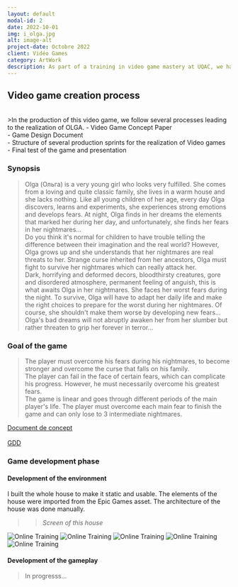 ```yaml
---
layout: default
modal-id: 2
date: 2022-10-01
img: i_olga.jpg
alt: image-alt
project-date: Octobre 2022
client: Vidéo Games
category: ArtWork
description: As part of a training in video game mastery at UQAC, we have to make a video game in a team of 4. The imposed theme is "you are your own enemy". We are making this video game on Unreal Engine 5.
---
```

## Video game creation process
<br/>
>In the production of this video game, we follow several processes leading to the realization of OLGA.
- Video Game Concept Paper<br/>
- Game Design Document<br/>
- Structure of several production sprints for the realization of Video games<br/>
- Final test of the game and presentation
<br/>

### Synopsis
>Olga (Ольга) is a very young girl who looks very fulfilled. She comes from a loving and quite classic family, she lives in a warm house and she lacks nothing. Like all young children of her age, every day Olga discovers, learns and experiments, she experiences strong emotions and develops fears. At night, Olga finds in her dreams the elements that marked her during her day, and unfortunately, she finds her fears in her nightmares...<br/>
Do you think it's normal for children to have trouble telling the difference between their imagination and the real world? However, Olga grows up and she understands that her nightmares are real threats to her. Strange curse inherited from her ancestors, Olga must fight to survive her nightmares which can really attack her.<br/>
Dark, horrifying and deformed decors, bloodthirsty creatures, gore and disordered atmosphere, permanent feeling of anguish, this is what awaits Olga in her nightmares. She faces her worst fears during the night. To survive, Olga will have to adapt her daily life and make the right choices to prepare for the worst during her nightmares. Of course, she shouldn't make them worse by developing new fears...<br/>
Olga's bad dreams will not abruptly awaken her from her slumber but rather threaten to grip her forever in terror...

### Goal of the game
>The player must overcome his fears during his nightmares, to become stronger and overcome the curse that falls on his family.<br/>
The player can fail in the face of certain fears, which can complicate his progress. However, he must necessarily overcome his greatest fears.<br/>
The game is linear and goes through different periods of the main player's life. The player must overcome each main fear to finish the game and can only lose to 3 intermediate nightmares.

<div class="col-dark-8 col-dark-offset-2 text-center">
<a href="{{ site.baseurl }}/img/portfolio/olga_dc.pdf" button type="button" class="fa fa-download">
          Document de concept
</a>
</div>
<br/>
<div class="col-dark-8 col-dark-offset-2 text-center">
<a href="{{ site.baseurl }}/img/portfolio/olga_gdd.pdf" button type="button" class="fa fa-download">
          GDD
</a>
</div>


### Game development phase
#### Development of the environment
>
I built the whole house to make it static and usable. The elements of the house were imported from the Epic Games asset. The architecture of the house was done manually.<br/>
>> _Screen of this house_
<img src = "{{ site.baseurl }}/img/portfolio/i_olga_step1.png " class = "img-responsive" alt = "Online Training">
<img src = "{{ site.baseurl }}/img/portfolio/i_olga_step2.png " class = "img-responsive" alt = "Online Training">
<img src = "{{ site.baseurl }}/img/portfolio/i_olga_step3.png " class = "img-responsive" alt = "Online Training">
<img src = "{{ site.baseurl }}/img/portfolio/i_olga_step4.png " class = "img-responsive" alt = "Online Training">
<img src = "{{ site.baseurl }}/img/portfolio/i_olga_step5.png " class = "img-responsive" alt = "Online Training">

#### Development of the gameplay
>In progresss...
